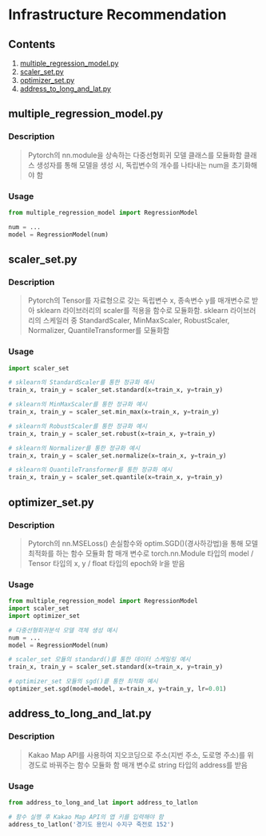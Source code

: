 # Infrastructure Recommendation

## Contents
1. [multiple_regression_model.py](#multiple_regression_modelpy)
2. [scaler_set.py](#scaler_setpy)
3. [optimizer_set.py](#optimizer_setpy)
4. [address_to_long_and_lat.py](#address_to_long_and_latpy)
## multiple_regression_model.py

### Description

> Pytorch의 nn.module을 상속하는 다중선형회귀 모델 클래스를 모듈화함
> 클래스 생성자를 통해 모델을 생성 시, 독립변수의 개수를 나타내는 num을 초기화해야 함

### Usage
```python
from multiple_regression_model import RegressionModel

num = ...
model = RegressionModel(num)
```

## scaler_set.py

### Description

> Pytorch의 Tensor를 자료형으로 갖는 독립변수 x, 종속변수 y를 매개변수로 받아 sklearn 라이브러리의 scaler를 적용을 함수로 모듈화함.
> sklearn 라이브러리의 스케일러 중 StandardScaler, MinMaxScaler, RobustScaler, Normalizer, QuantileTransformer를 모듈화함

### Usage
```python
import scaler_set

# sklearn의 StandardScaler를 통한 정규화 예시
train_x, train_y = scaler_set.standard(x=train_x, y=train_y)

# sklearn의 MinMaxScaler를 통한 정규화 예시
train_x, train_y = scaler_set.min_max(x=train_x, y=train_y)

# sklearn의 RobustScaler를 통한 정규화 예시
train_x, train_y = scaler_set.robust(x=train_x, y=train_y)

# sklearn의 Normalizer를 통한 정규화 예시
train_x, train_y = scaler_set.normalize(x=train_x, y=train_y)

# sklearn의 QuantileTransformer를 통한 정규화 예시
train_x, train_y = scaler_set.quantile(x=train_x, y=train_y)
```

## optimizer_set.py

### Description
> Pytorch의 nn.MSELoss() 손실함수와 optim.SGD()(경사하강법)을 통해 모델 최적화를 하는 함수 모듈화 함
> 매개 변수로 torch.nn.Module 타입의 model / Tensor 타입의 x, y / float 타입의 epoch와 lr을 받음

### Usage
```python
from multiple_regression_model import RegressionModel
import scaler_set
import optimizer_set

# 다중선형회귀분석 모델 객체 생성 예시
num = ...
model = RegressionModel(num)

# scaler_set 모듈의 standard()를 통한 데이터 스케일링 예시 
train_x, train_y = scaler_set.standard(x=train_x, y=train_y)

# optimizer_set 모듈의 sgd()릍 통한 최적화 예시
optimizer_set.sgd(model=model, x=train_x, y=train_y, lr=0.01)
```

## address_to_long_and_lat.py

### Description

> Kakao Map API를 사용하여 지오코딩으로 주소(지번 주소, 도로명 주소)를 위경도로 바꿔주는 함수 모듈화 함
> 매개 변수로 string 타입의 address를 받음

### Usage
```python
from address_to_long_and_lat import address_to_latlon

# 함수 실행 후 Kakao Map API의 앱 키를 입력해야 함
address_to_latlon('경기도 용인시 수지구 죽전로 152')
```
